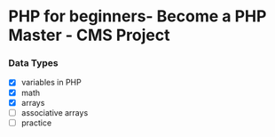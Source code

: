 # PHP for beginners- Become a PHP Master - CMS Project


### Data Types

- [x] variables in PHP
- [x] math
- [x] arrays
- [ ] associative arrays
- [ ] practice